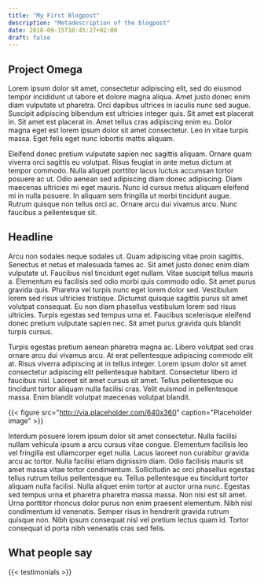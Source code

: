 ```yaml
---
title: "My First Blogpost"
description: "Metadescription of the blogpost"
date: 2018-09-15T10:45:27+02:00
draft: false
---
```


## Project Omega

Lorem ipsum dolor sit amet, consectetur adipiscing elit, sed do eiusmod tempor incididunt ut labore et dolore magna aliqua. Amet justo donec enim diam vulputate ut pharetra. Orci dapibus ultrices in iaculis nunc sed augue. Suscipit adipiscing bibendum est ultricies integer quis. Sit amet est placerat in. Sit amet est placerat in. Amet tellus cras adipiscing enim eu. Dolor magna eget est lorem ipsum dolor sit amet consectetur. Leo in vitae turpis massa. Eget felis eget nunc lobortis mattis aliquam.

Eleifend donec pretium vulputate sapien nec sagittis aliquam. Ornare quam viverra orci sagittis eu volutpat. Risus feugiat in ante metus dictum at tempor commodo. Nulla aliquet porttitor lacus luctus accumsan tortor posuere ac ut. Odio aenean sed adipiscing diam donec adipiscing. Diam maecenas ultricies mi eget mauris. Nunc id cursus metus aliquam eleifend mi in nulla posuere. In aliquam sem fringilla ut morbi tincidunt augue. Rutrum quisque non tellus orci ac. Ornare arcu dui vivamus arcu. Nunc faucibus a pellentesque sit.

## Headline

Arcu non sodales neque sodales ut. Quam adipiscing vitae proin sagittis. Senectus et netus et malesuada fames ac. Sit amet justo donec enim diam vulputate ut. Faucibus nisl tincidunt eget nullam. Vitae suscipit tellus mauris a. Elementum eu facilisis sed odio morbi quis commodo odio. Sit amet purus gravida quis. Pharetra vel turpis nunc eget lorem dolor sed. Vestibulum lorem sed risus ultricies tristique. Dictumst quisque sagittis purus sit amet volutpat consequat. Eu non diam phasellus vestibulum lorem sed risus ultricies. Turpis egestas sed tempus urna et. Faucibus scelerisque eleifend donec pretium vulputate sapien nec. Sit amet purus gravida quis blandit turpis cursus.

Turpis egestas pretium aenean pharetra magna ac. Libero volutpat sed cras ornare arcu dui vivamus arcu. At erat pellentesque adipiscing commodo elit at. Risus viverra adipiscing at in tellus integer. Lorem ipsum dolor sit amet consectetur adipiscing elit pellentesque habitant. Consectetur libero id faucibus nisl. Laoreet sit amet cursus sit amet. Tellus pellentesque eu tincidunt tortor aliquam nulla facilisi cras. Velit euismod in pellentesque massa. Enim blandit volutpat maecenas volutpat blandit.

{{< figure src="http://via.placeholder.com/640x360" caption="Placeholder image" >}}

Interdum posuere lorem ipsum dolor sit amet consectetur. Nulla facilisi nullam vehicula ipsum a arcu cursus vitae congue. Elementum facilisis leo vel fringilla est ullamcorper eget nulla. Lacus laoreet non curabitur gravida arcu ac tortor. Nulla facilisi etiam dignissim diam. Odio facilisis mauris sit amet massa vitae tortor condimentum. Sollicitudin ac orci phasellus egestas tellus rutrum tellus pellentesque eu. Tellus pellentesque eu tincidunt tortor aliquam nulla facilisi. Nulla aliquet enim tortor at auctor urna nunc. Egestas sed tempus urna et pharetra pharetra massa massa. Non nisi est sit amet. Urna porttitor rhoncus dolor purus non enim praesent elementum. Nibh nisl condimentum id venenatis. Semper risus in hendrerit gravida rutrum quisque non. Nibh ipsum consequat nisl vel pretium lectus quam id. Tortor consequat id porta nibh venenatis cras sed felis.


## What people say

{{< testimonials >}}